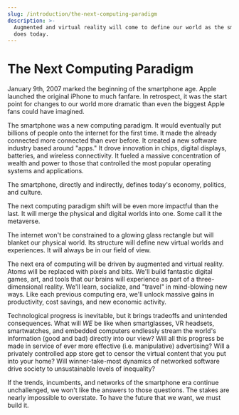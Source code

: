 ```yaml
---
slug: /introduction/the-next-computing-paradigm
description: >-
  Augmented and virtual reality will come to define our world as the smartphone
  does today.
---
```


# The Next Computing Paradigm

January 9th, 2007 marked the beginning of the smartphone age. Apple launched the original iPhone to much fanfare. In retrospect, it was the start point for changes to our world more dramatic than even the biggest Apple fans could have imagined.

The smartphone was a new computing paradigm. It would eventually put billions of people onto the internet for the first time. It made the already connected more connected than ever before. It created a new software industry based around "apps." It drove innovation in chips, digital displays, batteries, and wireless connectivity. It fueled a massive concentration of wealth and power to those that controlled the most popular operating systems and applications.

The smartphone, directly and indirectly, defines today's economy, politics, and culture.

The next computing paradigm shift will be even more impactful than the last. It will merge the physical and digital worlds into one. Some call it the metaverse.

The internet won't be constrained to a glowing glass rectangle but will blanket our physical world. Its structure will define new virtual worlds and experiences. It will always be in our field of view.

The next era of computing will be driven by augmented and virtual reality. Atoms will be replaced with pixels and bits. We'll build fantastic digital games, art, and tools that our brains will experience as part of a three-dimensional reality. We'll learn, socialize, and "travel" in mind-blowing new ways. Like each previous computing era, we'll unlock massive gains in productivity, cost savings, and new economic activity.

Technological progress is inevitable, but it brings tradeoffs and unintended consequences. What will _WE_ be like when smartglasses, VR headsets, smartwatches, and embedded computers endlessly stream the world's information (good and bad) directly into our view? Will all this progress be made in service of ever more effective (i.e. manipulative) advertising? Will a privately controlled app store get to censor the virtual content that you put into your home? Will winner-take-most dynamics of networked software drive society to unsustainable levels of inequality?

If the trends, incumbents, and networks of the smartphone era continue unchallenged, we won't like the answers to those questions. The stakes are nearly impossible to overstate. To have the future that we want, we must build it.

